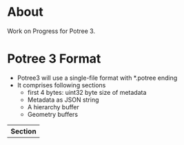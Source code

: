 
# About

Work on Progress for Potree 3.

# Potree 3 Format

* Potree3 will use a single-file format with *.potree ending
* It comprises following sections
	* first 4 bytes: uint32 byte size of metadata
	* Metadata as JSON string
	* A hierarchy buffer
	* Geometry buffers









<table>
	<tr>
		<th>Section</th>
	</tr>
</table>



